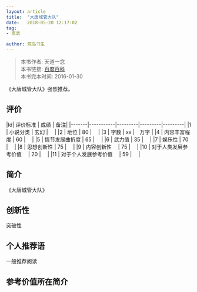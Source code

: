 ```yaml
---
layout: article
title:  "大唐城管大队"
date:   2018-05-20 12:17:02
tag:
- 高武

author: 荒岛书生
---
```


> 本书作者:  天道一念  
> 本书链接:  [百度百科](https://baike.baidu.com/item/%E5%A4%A7%E5%94%90%E5%9F%8E%E7%AE%A1%E5%A4%A7%E9%98%9F)  
> 本书完本时间: 2016-01-30

《大唐城管大队》强烈推荐。
<!---more--->


## 评价

|Id| 评价标准   |  成绩 | 备注|
|-------|-----------|---------|---------|---------|
|1 | 小说分类        | 玄幻  |　 |
|2 | 地位            | 80  |　 |
|3 | 字数            | xx  |　万字 |
|4 | 内容丰富程度     | 60  |　 |
|5 | 情节发展曲折度    | 65  |　 |
|6 | 武力值          | 35  |　 |
|7 | 娱乐性           | 70  |　 |
|8 | 思想创新性       | 75  |　 |
|9 | 内容创新性　      | 75  |　 |
|10 | 对于人类发展参考价值　        | 20  |　 |
|11 | 对于个人发展参考价值　        | 59  |　 |

## 简介
《大唐城管大队》


## 创新性
突破性

## 个人推荐语
一般推荐阅读

## 参考价值所在简介
